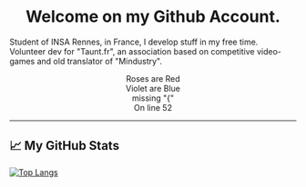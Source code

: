 <h1 align="center">
Welcome on my Github Account.
</h1>
<p>
Student of INSA Rennes, in France, I develop stuff in my free time.
</br>
Volunteer dev for "Taunt.fr", an association based on competitive video-games and old translator of "Mindustry".
</p>
<p align="center">
Roses are Red
</br>
Violet are Blue
</br>
missing "{"
</br>
On line 52
</p>

---

## &#x1f4c8; My GitHub Stats

[![Top Langs](https://github-readme-stats.vercel.app/api/top-langs/?username=KwikKill&hide=html,css&theme=github_dark&layout=compact)](https://github.com/KwikKill?tab=repositories)



<!--
![a](https://img.shields.io/github/stars/KwikKill?style=social)
-->
